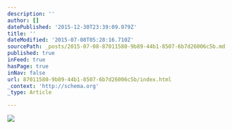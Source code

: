 ```yaml
---
description: ''
author: []
datePublished: '2015-12-30T23:39:09.079Z'
title: ''
dateModified: '2015-07-08T05:28:16.710Z'
sourcePath: _posts/2015-07-08-87011580-9b89-44b1-8507-6b7d26006c5b.md
published: true
inFeed: true
hasPage: true
inNav: false
url: 87011580-9b89-44b1-8507-6b7d26006c5b/index.html
_context: 'http://schema.org'
_type: Article

---
```

![](https://the-grid-user-content.s3-us-west-2.amazonaws.com/1e307bb1-d9ba-479f-a7a7-16175f280a93.jpg)